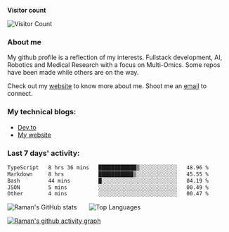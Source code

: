 
**Visitor count** 

![Visitor Count](https://profile-counter.glitch.me/galaxyeagle/count.svg)

### About me

My github profile is a reflection of my interests. Fullstack development, AI, Robotics and Medical Research with a focus on Multi-Omics. Some repos have been made while others are on the way. 

Check out my [website](https://galaxyeagle.github.io) to know more about me. Shoot me an [email](raman.butta.in@ieee.org) to connect.

### My technical blogs:

- [Dev.to](https://dev.to/raman_butta)
- [My website](https://galaxyeagle.github.io/pages/tech/webd/)

### Last 7 days' activity:
 <!--START_SECTION:waka-->

```txt
TypeScript   8 hrs 36 mins   ████████████▒░░░░░░░░░░░░   48.96 %
Markdown     8 hrs           ███████████▒░░░░░░░░░░░░░   45.55 %
Bash         44 mins         █░░░░░░░░░░░░░░░░░░░░░░░░   04.19 %
JSON         5 mins          ░░░░░░░░░░░░░░░░░░░░░░░░░   00.49 %
Other        4 mins          ░░░░░░░░░░░░░░░░░░░░░░░░░   00.47 %
```

<!--END_SECTION:waka-->


  
![Raman's GitHub stats](https://github-readme-stats.vercel.app/api?username=galaxyeagle&show_icons=true&theme=transparent) &nbsp; &nbsp; &nbsp; ![Top Languages](https://github-readme-stats.vercel.app/api/top-langs/?username=galaxyeagle&layout=compact&theme=transparent)



  [![Raman's github activity graph](https://github-readme-activity-graph.vercel.app/graph?username=galaxyeagle&theme=github-compact)](https://github.com/galaxyeagle/github-readme-activity-graph)

<!---
👋 Hi, I’m Raman Butta.
- 👀 I’m interested in ...
- 🌱 I’m currently learning ...
- 💞️ I’m looking to collaborate on ...
- 📫 How to reach me ...
--->

<!---
galaxyeagle/galaxyeagle is a ✨ special ✨ repository because its `README.md` (this file) appears on your GitHub profile.
You can click the Preview link to take a look at your changes.
--->

